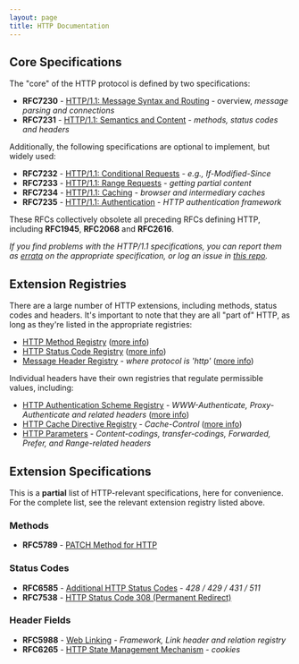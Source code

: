 ```yaml
---
layout: page
title: HTTP Documentation
---
```


## Core Specifications

The "core" of the HTTP protocol is defined by two specifications:

 * **RFC7230** - [HTTP/1.1: Message Syntax and Routing](/specs/rfc7230.html) - overview, *message parsing and connections* 
 * **RFC7231** - [HTTP/1.1: Semantics and Content](/specs/rfc7231.html) - *methods, status codes and headers* 
 
Additionally, the following specifications are optional to implement, but widely used: 
 
 * **RFC7232** - [HTTP/1.1: Conditional Requests](/specs/rfc7232.html) - *e.g., If-Modified-Since*
 * **RFC7233** - [HTTP/1.1: Range Requests](/specs/rfc7233.html) - *getting partial content* 
 * **RFC7234** - [HTTP/1.1: Caching](/specs/rfc7234.html) - *browser and intermediary caches* 
 * **RFC7235** - [HTTP/1.1: Authentication](/specs/rfc7235.html) - *HTTP authentication framework* 
 
These RFCs collectively obsolete all preceding RFCs defining HTTP, including **RFC1945**, **RFC2068** and **RFC2616**.

*If you find problems with the HTTP/1.1 specifications, you can report them as [errata](http://www.rfc-editor.org/errata.php) on the appropriate specification, or log an issue in [this repo](https://github.com/httpwg/http11bis/issues).*

## Extension Registries

There are a large number of HTTP extensions, including methods, status codes and headers. It's important to note that they are all "part of" HTTP, as long as they're listed in the appropriate registries:

* [HTTP Method Registry](http://www.iana.org/assignments/http-methods/) ([more info](/specs/rfc7231.html#method.registry))
* [HTTP Status Code Registry](http://www.iana.org/assignments/http-status-codes/) ([more info](/specs/rfc7231.html#status.code.registry))
* [Message Header Registry](http://www.iana.org/assignments/message-headers/) - *where protocol is 'http'* ([more info](http://tools.ietf.org/html/rfc3864))

Individual headers have their own registries that regulate permissible values, including:

* [HTTP Authentication Scheme Registry](http://www.iana.org/assignments/http-authschemes/) - *WWW-Authenticate, Proxy-Authenticate and related headers* ([more info](/specs/rfc7235.html#authentication.scheme.registry))
* [HTTP Cache Directive Registry](http://www.iana.org/assignments/http-cache-directives/) - *Cache-Control* ([more info](/specs/rfc7234.html#cache.directive.registry))
* [HTTP Parameters](http://www.iana.org/assignments/http-parameters/) - *Content-codings, transfer-codings, Forwarded, Prefer, and Range-related headers*

## Extension Specifications

This is a **partial** list of HTTP-relevant specifications, here for convenience. For the complete
list, see the relevant extension registry listed above.

### Methods

* **RFC5789** - [PATCH Method for HTTP](/specs/rfc5789.html)

### Status Codes

* **RFC6585** - [Additional HTTP Status Codes](/specs/rfc6585.html) - *428 / 429 / 431 / 511* 
* **RFC7538** - [HTTP Status Code 308 (Permanent Redirect)](/specs/rfc7538.html)
 
### Header Fields

* **RFC5988** - [Web Linking](/specs/rfc5988.html) - *Framework, Link header and relation registry*
* **RFC6265** - [HTTP State Management Mechanism](/specs/rfc6265.html) - *cookies*
